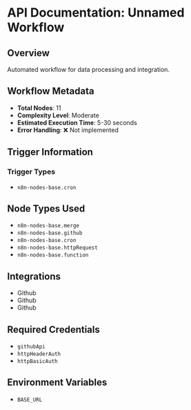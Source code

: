 # API Documentation: Unnamed Workflow

## Overview
Automated workflow for data processing and integration.

## Workflow Metadata
- **Total Nodes**: 11
- **Complexity Level**: Moderate
- **Estimated Execution Time**: 5-30 seconds
- **Error Handling**: ❌ Not implemented

## Trigger Information
### Trigger Types
- `n8n-nodes-base.cron`

## Node Types Used
- `n8n-nodes-base.merge`
- `n8n-nodes-base.github`
- `n8n-nodes-base.cron`
- `n8n-nodes-base.httpRequest`
- `n8n-nodes-base.function`

## Integrations
- Github
- Github
- Github

## Required Credentials
- `githubApi`
- `httpHeaderAuth`
- `httpBasicAuth`

## Environment Variables
- `BASE_URL`
